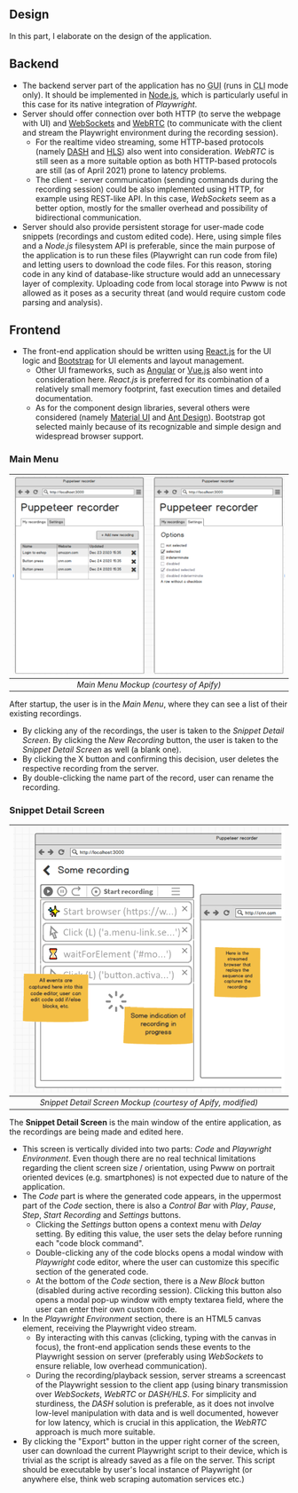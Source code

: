 ## Design
In this part, I elaborate on the design of the application. 

## Backend
- The backend server part of the application has no <abbr title="Graphical User Interface">GUI</abbr> (runs in <abbr title="Command Line Interface">CLI</abbr> mode only). It should be implemented in [Node.js](https://nodejs.org/), which is particularly useful in this case for its native integration of *Playwright*.
- Server should offer connection over both HTTP (to serve the webpage with UI) and [WebSockets](https://developer.mozilla.org/en-US/docs/Web/API/WebSockets_API) and [WebRTC](https://webrtc.org/) (to communicate with the client and stream the Playwright environment during the recording session).
    - For the realtime video streaming, some HTTP-based protocols (namely [DASH](https://dashif.org/) and [HLS](https://tools.ietf.org/html/rfc8216)) also went into consideration. *WebRTC* is still seen as a more suitable option as both HTTP-based protocols are still (as of April 2021) prone to latency problems.
    - The client - server communication (sending commands during the recording session) could be also implemented using HTTP, for example using REST-like API. In this case, *WebSockets* seem as a better option, mostly for the smaller overhead and possibility of bidirectional communication.
- Server should also provide persistent storage for user-made code snippets (recordings and custom edited code). Here, using simple files and a *Node.js* filesystem API is preferable, since the main purpose of the application is to run these files (Playwright can run code from file) and letting users to download the code files. For this reason, storing code in any kind of database-like structure would add an unnecessary layer of complexity. Uploading code from local storage into Pwww is not allowed as it poses as a security threat (and would require custom code parsing and analysis).

## Frontend
- The front-end application should be written using [React.js](https://reactjs.org/) for the UI logic and [Bootstrap](https://getbootstrap.com/) for UI elements and layout management.
    - Other UI frameworks, such as [Angular](https://angular.io/) or [Vue.js](https://vuejs.org/) also went into consideration here. *React.js* is preferred for its combination of a relatively small memory footprint, fast execution times and detailed documentation.
    - As for the component design libraries, several others were considered (namely [Material UI](https://material-ui.com/) and [Ant Design](https://ant.design/docs/react/introduce)). Bootstrap got selected mainly because of its recognizable and simple design and widespread browser support.
     
### Main Menu
| ![Main Menu Mockup (courtesy of Apify)](./img/menu_design.png) | 
|:--:| 
| *Main Menu Mockup (courtesy of Apify)* |

After startup, the user is in the *Main Menu*, where they can see a list of their existing recordings. 
- By clicking any of the recordings, the user is taken to the *Snippet Detail Screen*. By clicking the *New Recording* button, the user is taken to the *Snippet Detail Screen* as well (a blank one).
- By clicking the X button and confirming this decision, user deletes the respective recording from the server.
- By double-clicking the name part of the record, user can rename the recording.

### Snippet Detail Screen
| ![Snippet Detail Screen Mockup (courtesy of Apify, modified)](./img/recording_design.png) | 
|:--:| 
| *Snippet Detail Screen Mockup (courtesy of Apify, modified)* |

The **Snippet Detail Screen** is the main window of the entire application, as the recordings are being made and edited here.
- This screen is vertically divided into two parts: *Code* and *Playwright Environment*. Even though there are no real technical limitations regarding the client screen size / orientation, using Pwww on portrait oriented devices (e.g. smartphones) is not expected due to nature of the application.
- The *Code* part is where the generated code appears, in the uppermost part of the *Code* section, there is also a *Control Bar* with *Play*, *Pause*, *Step*, *Start Recording* and *Settings* buttons. 
    - Clicking the *Settings* button opens a context menu with *Delay* setting. By editing this value, the user sets the delay before running each "code block command". 
    - Double-clicking any of the code blocks opens a modal window with *Playwright* code editor, where the user can customize this specific section of the generated code.
    - At the bottom of the *Code* section, there is a *New Block* button (disabled during active recording session). Clicking this button also opens a modal pop-up window with empty textarea field, where the user can enter their own custom code.
- In the *Playwright Environment* section, there is an HTML5 canvas element, receiving the Playwright video stream. 
    - By interacting with this canvas (clicking, typing with the canvas in focus), the front-end application sends these events to the Playwright session on server (preferably using *WebSockets* to ensure reliable, low overhead communication).
    - During the recording/playback session, server streams a screencast of the Playwright session to the client app (using binary transmission over *WebSockets*, *WebRTC* or *DASH/HLS*. For simplicity and sturdiness, the *DASH* solution is preferable, as it does not involve low-level manipulation with data and is well documented, however for low latency, which is crucial in this application, the *WebRTC* approach is much more suitable. 
- By clicking the "Export" button in the upper right corner of the screen, user can download the current Playwright script to their device, which is trivial as the script is already saved as a file on the server. This script should be executable by user's local instance of Playwright (or anywhere else, think web scraping automation services etc.)